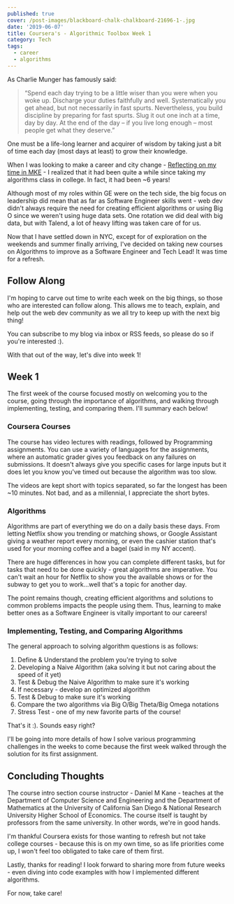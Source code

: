 ```yaml
---
published: true
cover: /post-images/blackboard-chalk-chalkboard-21696-1-.jpg
date: '2019-06-07'
title: Coursera's - Algorithmic Toolbox Week 1
category: Tech
tags:
  - career
  - algorithms
---
```

As Charlie Munger has famously said:

> “Spend each day trying to be a little wiser than you were when you woke up. Discharge your duties faithfully and well. Systematically you get ahead, but not necessarily in fast spurts. Nevertheless, you build discipline by preparing for fast spurts. Slug it out one inch at a time, day by day. At the end of the day – if you live long enough – most people get what they deserve.”

One must be a life-long learner and acquirer of wisdom by taking just a bit of time each day (most days at least) to grow their knowledge.

When I was looking to make a career and city change - [Reflecting on my time in MKE](https://www.kalebmckelvey.com/our-new-york-adventure-begins-reflecting-on-the-last-4-years-in-milwaukee) - I realized that it had been quite a while since taking my algorithms class in college. In fact, it had been ~6 years!

Although most of my roles within GE were on the tech side, the big focus on leadership did mean that as far as Software Engineer skills went - web dev didn't always require the need for creating efficient algorithms or using Big O since we weren't using huge data sets. One rotation we did deal with big data, but with Talend, a lot of heavy lifting was taken care of for us.

Now that I have settled down in NYC, except for of exploration on the weekends and summer finally arriving, I've decided on taking new courses on Algorithms to improve as a Software Engineer and Tech Lead! It was time for a refresh.

## Follow Along

I'm hoping to carve out time to write each week on the big things, so those who are interested can follow along. This allows me to teach, explain, and help out the web dev community as we all try to keep up with the next big thing!

You can subscribe to my blog via inbox or RSS feeds, so please do so if you're interested :).

With that out of the way, let's dive into week 1!

## Week 1

The first week of the course focused mostly on welcoming you to the course, going through the importance of algorithms, and walking through implementing, testing, and comparing them. I'll summary each below!

### Coursera Courses

The course has video lectures with readings, followed by Programming assignments. You can use a variety of languages for the assignments, where an automatic grader gives you feedback on any failures on submissions. It doesn't always give you specific cases for large inputs but it does let you know you've timed out because the algorithm was too slow.

The videos are kept short with topics separated, so far the longest has been ~10 minutes. Not bad, and as a millennial, I appreciate the short bytes.

### Algorithms

Algorithms are part of everything we do on a daily basis these days. From letting Netflix show you trending or matching shows, or Google Assistant giving a weather report every morning, or even the cashier station that's used for your morning coffee and a bagel (said in my NY accent).

There are huge differences in how you can complete different tasks, but for tasks that need to be done quickly - great algorithms are imperative. You can't wait an hour for Netflix to show you the available shows or for the subway to get you to work...well that's a topic for another day.

The point remains though, creating efficient algorithms and solutions to common problems impacts the people using them. Thus, learning to make better ones as a Software Engineer is vitally important to our careers!

### Implementing, Testing, and Comparing Algorithms

The general approach to solving algorithm questions is as follows:

1. Define & Understand the problem you're trying to solve
1. Developing a Naive Algorithm (aka solving it but not caring about the speed of it yet)
1. Test & Debug the Naive Algorithm to make sure it's working
1. If necessary - develop an optimized algorithm
1. Test & Debug to make sure it's working
1. Compare the two algorithms via Big O/Big Theta/Big Omega notations
1. Stress Test - one of my new favorite parts of the course!

That's it :). Sounds easy right?

I'll be going into more details of how I solve various programming challenges in the weeks to come because the first week walked through the solution for its first assignment.

## Concluding Thoughts

The course intro section course instructor - Daniel M Kane - teaches at the Department of Computer Science and Engineering and the Department of Mathematics at the University of California San Diego & National Research University Higher School of Economics. The course itself is taught by professors from the same university. In other words, we're in good hands.

I'm thankful Coursera exists for those wanting to refresh but not take college courses - because this is on my own time, so as life priorities come up, I won't feel too obligated to take care of them first.

Lastly, thanks for reading! I look forward to sharing more from future weeks - even diving into code examples with how I implemented different algorithms.

For now, take care!
